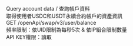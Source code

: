 Query account data / 查詢帳戶資料 \
取得使用者USDC和USDT永續合約帳戶的資產資訊 \
GET /openApi/swap/v3/user/balance \
頻率限制：依UID限制為每秒5次 & 依IP組合限制數量 \
API KEY權限：讀取
